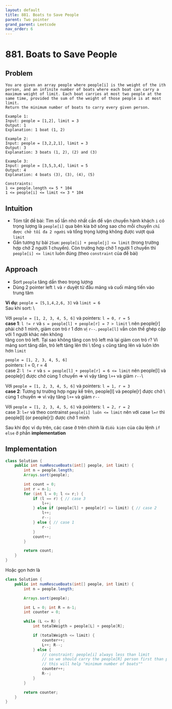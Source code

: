 ```yaml
---
layout: default
title: 881. Boats to Save People
parent: Two pointer
grand_parent: Leetcode
nav_order: 6
---
```


# 881. Boats to Save People

## Problem

```
You are given an array people where people[i] is the weight of the ith person, and an infinite number of boats where each boat can carry a maximum weight of limit. Each boat carries at most two people at the same time, provided the sum of the weight of those people is at most limit.
Return the minimum number of boats to carry every given person.

Example 1:
Input: people = [1,2], limit = 3
Output: 1
Explanation: 1 boat (1, 2)

Example 2:
Input: people = [3,2,2,1], limit = 3
Output: 3
Explanation: 3 boats (1, 2), (2) and (3)

Example 3:
Input: people = [3,5,3,4], limit = 5
Output: 4
Explanation: 4 boats (3), (3), (4), (5)

Constraints:
1 <= people.length <= 5 * 104
1 <= people[i] <= limit <= 3 * 104
```

## Intuition
- Tóm tắt đề bài: Tìm số lần nhỏ nhất cần để vận chuyển hành khách `i` có trọng lượng là `people[i]` qua bên kia bờ sông sao cho mỗi chuyến `chỉ được chở tối đa 2 người` và tổng trọng lượng không được vượt quá `limit`
- Gần tương tự bài `2Sum`: `people[i] + people[j] <= limit` (trong trường hợp chở 2 người 1 chuyến). Còn trường hợp chở 1 người 1 chuyến thì `people[i] <= limit` luôn đúng (theo `constraint` của đề bài)

## Approach
- Sort `people` tăng dần theo trọng lượng
- Dùng 2 pointer left `l` và `r` duyệt từ đầu mảng và cuối mảng tiến vào trung tâm

**Ví dụ:** `people = [5,1,4,2,6, 3]` và `limit = 6` \
Sau khi sort: \

Với `people = [1, 2, 3, 4, 5, 6]` và pointers: `l = 0, r = 5`\
**case 1**: `l != r` và `s = people[l] + people[r] = 7 > limit` \ 
nên people[r] phải chở 1 mình, giảm con trỏ r 1 đơn vị `r--`. `people[l]` vẫn còn thể ghép cặp với 1 người khác nên không \
tăng con trỏ left. Tại sao không tăng con trỏ left mà lại giảm con trỏ r? Vì mảng sort tăng dần, trỏ left tăng lên thì \ 
tổng `s` cũng tăng lên và luôn lớn hơn `limit`
	
`people = [1, 2, 3, 4, 5, 6]` \
pointers: l = 0, r = 4 \
case 2: `l != r` và `s = people[l] + people[r] = 6 <= limit` nên people[l] và people[r] được chở cùng 1 chuyến => vì vậy tăng `l++` và giảm `r--`\


Với `people = [1, 2, 3, 4, 5, 6]` và pointers: `l = 1, r = 3` \
**case 2**: Tương tự trường hợp ngay kế trên, people[l] và people[r] được chở \ 
cùng 1 chuyến => vì vậy tăng `l++` và giảm `r--` 


Với `people = [1, 2, 3, 4, 5, 6]` và pointers: `l = 2, r = 2` \
case 3: `l=r` và theo contrainst `people[i] luôn <= limit` nên với case `l=r` thì people[l] (or people[r]) được chở 1 mình

Sau khi đọc ví dụ trên, các case ở trên chính là `điều kiện` của câu lệnh `if else` ở phần **implementation**

## Implementation

```java
class Solution {
    public int numRescueBoats(int[] people, int limit) {
        int n = people.length;
        Arrays.sort(people);

        int count = 0;
        int r = n-1;
        for (int l = 0; l <= r;) {
            if (l == r) { // case 3
                l++;
            } else if (people[l] + people[r] <= limit) { // case 2
                l++;
                r--;
            } else { // case 1
                r--;
            }
            count++;
        }

        return count;
    }
}
```

Hoặc gọn hơn là
```java
class Solution {
    public int numRescueBoats(int[] people, int limit) {
        int n = people.length;

        Arrays.sort(people);

        int L = 0; int R = n-1;
        int counter = 0;

        while (L <= R) {
            int totalWeigth = people[L] + people[R];

            if (totalWeigth <= limit) {
                counter++;
                L++; R--;
            } else {
                // constraint: people[i] always less than limit
                // so we should carry the people[R] person first than people[L] since people[R] >= people[L]
                // this will help "minimum number of boats""
                counter++;
                R--;
            }
        }

        return counter;
    }
}
```